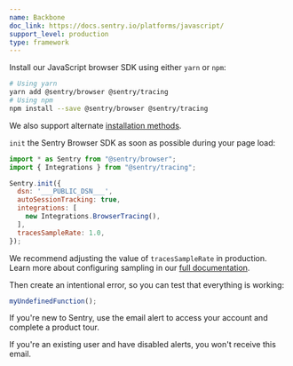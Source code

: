 ```yaml
---
name: Backbone
doc_link: https://docs.sentry.io/platforms/javascript/
support_level: production
type: framework
---
```


Install our JavaScript browser SDK using either `yarn` or `npm`:

```bash {tabTitle: ESM}
# Using yarn
yarn add @sentry/browser @sentry/tracing
# Using npm
npm install --save @sentry/browser @sentry/tracing
```

We also support alternate [installation methods](/platforms/javascript/install/).

`init` the Sentry Browser SDK as soon as possible during your page load:

```javascript
import * as Sentry from "@sentry/browser";
import { Integrations } from "@sentry/tracing";

Sentry.init({
  dsn: '___PUBLIC_DSN___',
  autoSessionTracking: true,
  integrations: [
    new Integrations.BrowserTracing(),
  ],
  tracesSampleRate: 1.0,
});
```

We recommend adjusting the value of `tracesSampleRate` in production. Learn more about configuring sampling in our [full documentation](https://docs.sentry.io/platforms/javascript/performance/sampling/).

Then create an intentional error, so you can test that everything is working:

```js
myUndefinedFunction();
```

If you're new to Sentry, use the email alert to access your account and complete a product tour.

If you're an existing user and have disabled alerts, you won't receive this email.  
